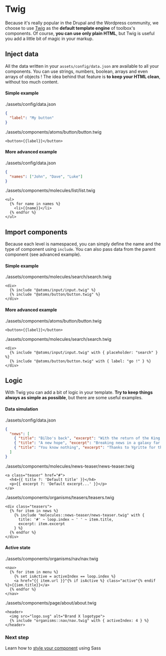 # Twig

Because it's really popular in the Drupal and the Wordpress community, we choose to use [Twig](http://twig.symfony.com/) as the **default template engine** of toolbox's components. Of course, **you can use only plain HTML**, but Twig is useful you add a little bit of magic in your markup.

## Inject data

All the data written in your `assets/config/data.json` are available to all your components. You can use strings, numbers, boolean, arrays and even arrays of objects ! The idea behind that feature is **to keep your HTML clean**, without too much content.

#### Simple example

./assets/config/data.json
```json
{
  "label": "My button"
}
```

./assets/components/atoms/button/button.twig
```twig
<button>{{label}}</button>
```

#### More advanced example

./assets/config/data.json
```json
{
  "names": ["John", "Dave", "Luke"]
}
```

./assets/components/molecules/list/list.twig
```twig
<ul>
  {% for name in names %}
    <li>{{name}}</li>
  {% endfor %}
</ul>
```

## Import components

Because each level is namespaced, you can simply define the name and the type of component using `include`. You can also pass data from the parent component (see advanced example).

#### Simple example

./assets/components/molecules/search/search.twig
```twig
<div>
  {% include "@atoms/input/input.twig" %}
  {% include "@atoms/button/button.twig" %}
</div>
```

#### More advanced example

./assets/components/atoms/button/button.twig
```twig
<button>{{label}}</button>
```

./assets/components/molecules/search/search.twig
```twig
<div>
  {% include "@atoms/input/input.twig" with { placeholder: "search" } %}
  {% include "@atoms/button/button.twig" with { label: "go !" } %}
</div>
```

## Logic

With Twig you can add a bit of logic in your template. **Try to keep things always as simple as possible**, but there are some useful examples.

#### Data simulation

./assets/config/data.json
```json
{
  "news": [
    { "title": "Bilbo's back", "excerpt": "With the return of the King,..." },
    { "title": "A new hope", "excerpt": "Breaking news in a galaxy far..." },
    { "title": "You know nothing", "excerpt": "Thanks to Ygritte for this great quote,..." }
  ]
}
```

./assets/components/molecules/news-teaser/news-teaser.twig
```twig
<a class="teaser" href="#">
  <h4>{{ title ?: 'Default title' }}</h4>
  <p>{{ excerpt ?: 'Default excerpt...' }}</p>
</a>
```

./assets/components/organisms/teasers/teasers.twig
```twig
<div class="teasers">
  {% for item in news %}
    {% include "molecules::news-teaser/news-teaser.twig" with {
      title: '#' ~ loop.index ~ ' ' ~ item.title,
      excerpt: item.excerpt
    } %}
  {% endfor %}
</div>
```

#### Active state

./assets/components/organisms/nav/nav.twig
```twig
<nav>
  {% for item in menu %}
    {% set isActive = activeIndex == loop.index %}
    <a href="{{ item.url }}"{% if isActive %} class="active"{% endif %}>{{iem.title}}</a>
  {% endfor %}
</nav>
```

./assets/components/page/about/about.twig
```twig
<header>
  <img src="logo.svg" alt="Brand X logotype">
  {% include "organisms::nav/nav.twig" with { activeIndex: 4 } %}
</header>
```

### Next step

Learn how to [style your component](../css/css.html) using Sass
